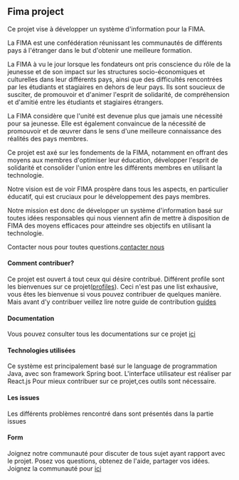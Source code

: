 ## Fima project

Ce projet vise à développer un système d'information pour la FIMA.

La FIMA est une confédération réunissant les communautés de différents pays á l'étranger dans le but d'obtenir une meilleure formation.

La FIMA à vu le jour lorsque les fondateurs ont pris conscience du rôle de la jeunesse  et de son impact sur les structures socio-économiques et culturelles dans leur différents pays, ainsi que des difficultés rencontrées par les étudiants et stagiaires en dehors de leur pays. Ils sont soucieux de susciter, de promouvoir et d'animer l'esprit de solidarité, de compréhension et d'amitié entre les étudiants et stagiaires étrangers.

La FIMA considère que l'unité est devenue plus que jamais une nécessité pour sa jeunesse. Elle est également convaincue de la nécessité de promouvoir et de œuvrer dans le sens d'une meilleure connaissance des réalités des pays membres.

Ce projet est axé sur les fondements de la FIMA, notamment en offrant des moyens aux membres  d'optimiser leur éducation, développer l'esprit de solidarité et consolider l'union entre les différents membres en utilisant la technologie.

Notre vision est de voir FIMA prospère dans tous les aspects, en particulier éducatif, qui est cruciaux pour le développement des pays membres.

Notre mission est donc de développer un système d'information basé sur toutes idées responsables qui nous viennent afin de mettre à disposition de FIMA des moyens efficaces pour atteindre ses objectifs en utilisant la technologie.

Contacter nous pour toutes questions.[contacter nous](mailto:mabakal7e@gmail.com)

#### Comment contribuer?

Ce projet est ouvert á tout ceux qui désire contribué. Différent profile sont les bienvenues sur ce projet([profiles](/.others/profile.md)). Ceci n'est pas une list exhausive, vous êtes les bienvenue si vous pouvez contribuer de quelques manière. Mais avant d'y contribuer veillez lire notre guide de contribution [guides](https://github.com/yenahup/.github/blob/main/profile/guide_contribution.md)

#### Documentation

Vous pouvez consulter tous les documentations sur ce projet  [ici](https://github.com/yenahup/fima/tree/master/Documents)

#### Technologies utilisées

Ce système est principalement basé sur le language de programmation Java, avec son framework Spring boot. L'interface utilisateur est réaliser par React.js
Pour mieux contribuer sur ce projet,ces outils sont nécessaire.

#### Les issues

Les différents problèmes rencontré dans sont présentés dans la partie issues

#### Form

Joignez notre communauté pour discuter de tous sujet ayant rapport avec le projet. Posez vos questions, obtenez de l'aide, partager vos idées. Joignez la communauté pour [ici](https://forms.gle/LwmkyjaaNNpfvW1y6)
